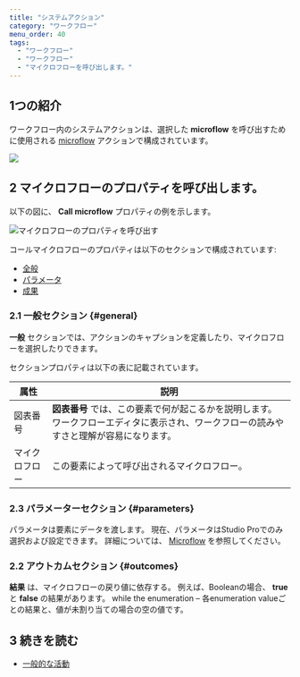 ```yaml
---
title: "システムアクション"
category: "ワークフロー"
menu_order: 40
tags:
  - "ワークフロー"
  - "ワークフロー"
  - "マイクロフローを呼び出します。"
---
```


## 1つの紹介

ワークフロー内のシステムアクションは、選択した **microflow** を呼び出すために使用される [microflow](microflows) アクションで構成されています。

![](attachments/workflows-system-actions/call-microflow-example.jpg)

## 2 マイクロフローのプロパティを呼び出します。

以下の図に、 **Call microflow** プロパティの例を示します。

![マイクロフローのプロパティを呼び出す](attachments/workflows-system-actions/call-microflow-properties.jpg)

コールマイクロフローのプロパティは以下のセクションで構成されています:

* [全般](#general)
* [パラメータ](#parameters)
* [成果](#outcomes)

### 2.1 一般セクション {#general}

**一般** セクションでは、アクションのキャプションを定義したり、マイクロフローを選択したりできます。

セクションプロパティは以下の表に記載されています。

| 属性      | 説明                                                                      |
| ------- | ----------------------------------------------------------------------- |
| 図表番号    | **図表番号** では、この要素で何が起こるかを説明します。 ワークフローエディタに表示され、ワークフローの読みやすさと理解が容易になります。 |
| マイクロフロー | この要素によって呼び出されるマイクロフロー。                                                  |

### 2.3 パラメーターセクション {#parameters}

パラメータは要素にデータを渡します。 現在、パラメータはStudio Proでのみ選択および設定できます。 詳細については、 [Microflow](/refguide/call-microflow) を参照してください。

### 2.2 アウトカムセクション {#outcomes}

**結果** は、マイクロフローの戻り値に依存する。 例えば、Booleanの場合、 **true** と **false** の結果があります。 while the enumeration – 各enumeration valueごとの結果と、値が未割り当ての場合の空の値です。

## 3 続きを読む

* [一般的な活動](workflows-general-activities)